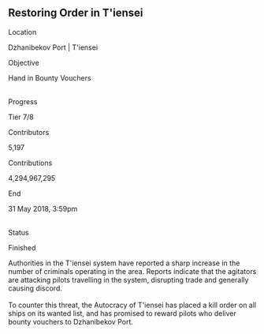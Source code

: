 ## Restoring Order in T\'iensei

Location

Dzhanibekov Port \| T\'iensei

Objective

Hand in Bounty Vouchers

\
Progress

Tier 7/8

Contributors

5,197

Contributions

4,294,967,295

End

31 May 2018, 3:59pm

\
Status

Finished

Authorities in the T\'iensei system have reported a sharp increase in
the number of criminals operating in the area. Reports indicate that the
agitators are attacking pilots travelling in the system, disrupting
trade and generally causing discord.\
\
To counter this threat, the Autocracy of T\'iensei has placed a kill
order on all ships on its wanted list, and has promised to reward pilots
who deliver bounty vouchers to Dzhanibekov Port.
